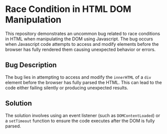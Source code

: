 # Race Condition in HTML DOM Manipulation

This repository demonstrates an uncommon bug related to race conditions in HTML when manipulating the DOM using Javascript. The bug occurs when Javascript code attempts to access and modify elements before the browser has fully rendered them causing unexpected behavior or errors.

## Bug Description
The bug lies in attempting to access and modify the `innerHTML` of a `div` element before the browser has fully parsed the HTML.  This can lead to the code either failing silently or producing unexpected results.

## Solution
The solution involves using an event listener (such as `DOMContentLoaded`) or a `setTimeout` function to ensure the code executes after the DOM is fully parsed.